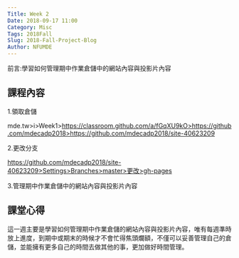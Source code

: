 ```yaml
---
Title: Week 2
Date: 2018-09-17 11:00
Category: Misc
Tags: 2018Fall
Slug: 2018-Fall-Project-Blog
Author: NFUMDE
---
```


前言:學習如何管理期中作業倉儲中的網站內容與投影片內容

<!-- PELICAN_END_SUMMARY -->

課程內容
----

1.領取倉儲

mde.tw>i>Week1>https://classroom.github.com/a/fGqXU9kO>https://github.com/mdecadp2018>https://github.com/mdecadp2018/site-40623209

2.更改分支

https://github.com/mdecadp2018/site-40623209>Settings>Branches>master>更改>gh-pages

3.管理期中作業倉儲中的網站內容與投影片內容

課堂心得
----

這一週主要是學習如何管理期中作業倉儲的網站內容與投影片內容，唯有每週準時放上進度，到期中或期末的時候才不會忙得焦頭爛額，不僅可以妥善管理自己的倉儲，並能擁有更多自己的時間去做其他的事，更加做好時間管理。



